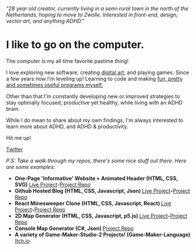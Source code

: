 *"28 year old creator, currently living in a semi-rural town in the north of the Netherlands, hoping to move to Zwolle. Interested in front-end, design, vector art, and anything ADHD."*

# I like to go on the computer.
The computer is my all time favorite pastime thing! 

I love exploring new software, creating [digital art](https://www.artstation.com/kompjoeterjonk), and playing games. Since a few years now I'm leveling up! Learning to code and making [fun, pretty and sometimes useful programs myself.](https://github.com/Kompjoeter)

Other than that I'm constantly developing new or improved strategies to stay optimally focused, productive yet healthy, while living with an ADHD brain. 

While I do mean to share about my own findings, I'm always interested to learn more about ADHD, and ADHD & productivity. 

Hit me up!

<a href='https://twitter.com/KompjoeterJonk'>Twitter</a>

*P.S: Take a walk through my repos, there's some nice stuff out there. Here are some examples:*

  <ul>
 <li><b>One-Page 'Informative' Website + Animated Header (HTML, CSS, SVG) </b><a href="https://kompjoeter.github.io/GAS-Hand-Animation/">Live Project</a>-<a href="https://github.com/kompjoeter/GAS-Hand-Animation">Project Repo</a>
    <li><b>Github Hosted Blog (HTML, CSS, Javascript, Json) </b><a href="https://kompjoeter.github.io/Github-Hosted-Blog/">Live Project</a><b>-</b><a href="https://github.com/kompjoeter/Github-Hosted-Blog">Project Repo</a></li>
    <li><b>React Minesweeper Clone (HTML, CSS, Javascript, React) </b><a href="https://kompjoeter.github.io/React-Minesweeper/">Live Project</a><b>-</b><a href="https://github.com/kompjoeter/React-Minesweeper">Project Repo</a></li>
    <li><b>2D Map Generator (HTML, CSS, Javascript, p5.js) </b><a href="https://kompjoeter.github.io/MapGen-Gold/">Live Project</a><b>-</b><a href="https://github.com/kompjoeter/MapGen-Gold">Project Repo</a></li>
    <li><b>Console Map Generator (C#, Json) </b><a href="https://github.com/kompjoeter/MapGen-Bronze">Project Repo</a></li>
    <li><b>A variety of Game-Maker-Studio-2 Projects! (Game-Maker-Language)</b><a href="https://randatabase.itch.io/"> Itch.io</a></li>
  </ul>
